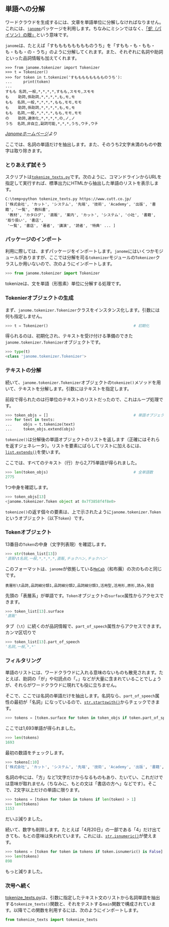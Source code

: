 ## 単語への分解

ワードクラウドを生成するには、文章を単語単位に分解しなければなりません。これには、[`janome`](https://mocobeta.github.io/janome/ "LINK")パッケージを利用します。ちなみにミシンではなく、[「蛇（パイソン）の眼」](https://mocobeta.github.io/janome/#id17 "LINK")という意味です。

`janome`は、たとえば「すもももももももものうち」を「すもも・も・もも・も・もも・の・うち」のように分解してくれます。また、それぞれに名詞や助詞といった品詞情報も加えてくれます。

```
>>> from janome.tokenizer import Tokenizer
>>> t = Tokenizer()
>>> for token in t.tokenize('すもももももももものうち'):
...     print(token)
...
すもも 名詞,一般,*,*,*,*,すもも,スモモ,スモモ
も    助詞,係助詞,*,*,*,*,も,モ,モ
もも  名詞,一般,*,*,*,*,もも,モモ,モモ
も    助詞,係助詞,*,*,*,*,も,モ,モ
もも  名詞,一般,*,*,*,*,もも,モモ,モモ
の    助詞,連体化,*,*,*,*,の,ノ,ノ
うち  名詞,非自立,副詞可能,*,*,*,うち,ウチ,ウチ
```
*[Janomeホームページ](https://mocobeta.github.io/janome/ "LINK")より*

ここでは、名詞の単語だけを抽出します。また、そのうち2文字未満のものや数字は取り除きます。


### とりあえず試そう

スクリプトは[`tokenize_texts.py`](./Codes/short_version/tokenize_texts.py "CODE")です。次のように、コマンドラインからURLを指定して実行すれば、標準出力にHTMLから抽出した単語のリストを表示します。

```
C:\temp>python tokenize_texts.py https://www.cutt.co.jp/
['株式会社', 'カット', 'システム', '先端', '技術', 'Academy', '出版', '書籍', '一覧', '教科書',
 '教材', 'カタログ', '直販', '案内', 'カット', 'システム', '小社', '書籍', '取り扱い', '書店',
 '一覧', '書店', '著者', '講演', '読者', '特典' ... ]
```


### パッケージのインポート

利用に際しては、まずパッケージをインポートします。`janome`にはいくつかモジュールがありますが、ここでは分解を司る`tokenizer`モジュールの`Tokenizer`クラスしか用いないので、次のようにインポートします。

```Python
>>> from janome.tokenizer import Tokenizer
```

tokenizeは、文を単語（形態素）単位に分解する処理です。


### Tokenierオブジェクトの生成

まず、`janome.tokenizer.Tokenizer`クラスをインスタンス化します。引数には何も指定しません。

```Python
>>> t = Tokenizer()                                      # 初期化
```

得られるのは、初期化され、テキストを受け付ける準備のできた`janome.tokenizer.Tokenizer`オブジェクトです。

```Python
>>> type(t)
<class 'janome.tokenizer.Tokenizer'>
```


### テキストの分解

続いて、`janome.tokenizer.Tokenizer`オブジェクトの`tokenize()`メソッドを用いて、テキストを分解します。引数にはテキストを指定します。

前段で得られたのは行単位のテキストのリストだったので、これはループ処理です。

```Python
>>> token_objs = []                                      # 単語オブジェクトの収容用
>>> for text in texts:
...     objs = t.tokenize(text)
...     token_objs.extend(objs)
```

`tokenize()`は分解後の単語オブジェクトのリストを返します（正確にはそれらを返すジェネレータ）。リストを要素にばらしてリストに加えるには、[`list.extends()`](https://docs.python.org/ja/3/library/stdtypes.html#mutable-sequence-types "LINK")を使います。

ここでは、すべてのテキスト（行）から2,775単語が得られました。

```Python
>>> len(token_objs)                                      # 全単語数
2775
```

1つ中身を確認します。

```Python
>>> token_objs[13]
<janome.tokenizer.Token object at 0x7f3858f4f8e0>
```

`tokenize()`の返す個々の要素は、上で示されたように`janome.tokenizer.Token`というオブジェクト（以下`Token`）です。


### Tokenオブジェクト

13番目の`Token`の中身（文字列表現）を確認します。

```Python
>>> str(token_list[13])
'直販\t名詞,一般,*,*,*,*,直販,チョクハン,チョクハン'
```

このフォーマットは、`janome`が依拠している[`MeCab`](http://taku910.github.io/mecab/ "LINK")（和布蕪）の次のものと同じです。

```
表層形\t品詞,品詞細分類1,品詞細分類2,品詞細分類3,活用型,活用形,原形,読み,発音
```

先頭の「表層系」が単語です。`Token`オブジェクトの`surface`属性からアクセスできます。

```Python
>>> token_list[13].surface
'直販'
```

タブ（`\t`）に続くのが品詞情報で、`part_of_speech`属性からアクセスできます。カンマ区切りで

```Python
>>> token_list[13].part_of_speech
'名詞,一般,*,*'
```


### フィルタリング

単語のリストには、ワードクラウドに入れる意味のないものも散見されます。たとえば、助詞の「が」や句読点の「。」などが大量に含まれていることでしょうが、それらがワードクラウドに現れても役に立ちません。

そこで、ここでは名詞の単語だけを抽出します。名詞なら、`part_of_speech`属性の最初が「名詞」になっているので、[`str.startswith()`](https://docs.python.org/ja/3/library/stdtypes.html#str.startswith "LINK")からチェックできます。

```Python
>>> tokens = [token.surface for token in token_objs if token.part_of_speech.startswith('名詞')]
```

ここでは1,693単語が得られました。

```Python
>>> len(tokens)
1693
```

最初の数語をチェックします。

```Python
>>> tokens[:10]
['株式会社', 'カット', 'システム', '先端', '技術', 'Academy', '出版', '書籍', '一覧', '教科書']
```

名詞の中には、「方」など1文字だけからなるものもあり、たいてい、これだけでは意味が取れません（ちなみに、もとの文は「書店の方へ」などです）。そこで、2文字以上だけの単語に限ります。

```Python
>>> tokens = [token for token in tokens if len(token) > 1]
>>> len(tokens)
1153
```

だいぶ減りました。

続いて、数字も削除します。たとえば「4月20日」の一部である「4」だけ出てきても、もとの意味は失われています。これには、[`str.isnumeric()`](https://docs.python.org/ja/3/library/stdtypes.html#str.isnumeric "LINK")が使えます。

```Python
>>> tokens = [token for token in tokens if token.isnumeric() is False]
>>> len(tokens)
898
```

もっと減りました。


### 次号へ続く

[tokenize_texts.py](./Codes/short_version/tokenize_texts.py "INTERNAL")は、引数に指定したテキスト文のリストから名詞単語を抽出する`tokenize_texts()`関数と、それをテストする`main`関数で構成されています。以降でこの関数を利用するには、次のようにインポートします。

```Python
from tokenize_texts import tokenize_texts
```
